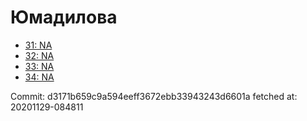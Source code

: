 # Юмадилова
- [31: NA](31.md)
- [32: NA](32.md)
- [33: NA](33.md)
- [34: NA](34.md)

Commit: d3171b659c9a594eeff3672ebb33943243d6601a
 fetched at: 20201129-084811
